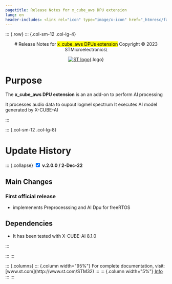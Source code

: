 ```yaml
---
pagetitle: Release Notes for x_cube_aws DPU extension  
lang: en
header-includes: <link rel="icon" type="image/x-icon" href="_htmresc/favicon.png" />
---
```


::: {.row}
::: {.col-sm-12 .col-lg-4}

<center>
# Release Notes for <mark>x_cube_aws DPUs extension</mark>
Copyright &copy; 2023  STMicroelectronics\
    
[![ST logo](_htmresc/st_logo_2020.png)](https://www.st.com){.logo}
</center>


# Purpose

The **x_cube_aws DPU extension** is an an add-on to perform AI processing

It processes audio data to oupout logmel spectrum
It executes AI model generated by X-CUBE-AI 

:::

::: {.col-sm-12 .col-lg-8}
# Update History

::: {.collapse}
<input type="checkbox" id="collapse-section1" checked aria-hidden="true">
<label for="collapse-section1" aria-hidden="true">__v.2.0.0 / 2-Dec-22__</label>
<div>			

## Main Changes

### First official release

- implemenents Preprocesssing and AI Dpu for freeRTOS

## Dependencies

- It has been tested with X-CUBE-AI 8.1.0

</div>
:::

:::
:::

<footer class="sticky">
::: {.columns}
::: {.column width="95%"}
For complete documentation,
visit: [www.st.com](http://www.st.com/STM32)
:::
::: {.column width="5%"}
<abbr title="Based on template cx566953 version 2.0">Info</abbr>
:::
:::
</footer>